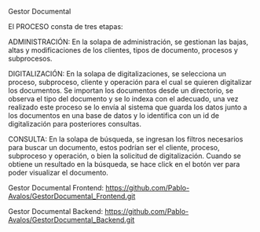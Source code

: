 ﻿Gestor Documental

El PROCESO consta de tres etapas:

ADMINISTRACIÓN: En la solapa de administración, se gestionan las bajas, altas y modificaciones de los clientes, tipos de documento, procesos y subprocesos.

DIGITALIZACIÓN: En la solapa de digitalizaciones, se selecciona un proceso, subproceso, cliente y operación para el cual se quieren digitalizar los documentos. Se importan los documentos desde un directorio, se observa el tipo del documento y se lo indexa con el adecuado, una vez realizado este proceso se lo envía al sistema que guarda los datos junto a los documentos en una base de datos y lo identifica con un id de digitalización para posteriores consultas. 

CONSULTA: En la solapa de búsqueda, se ingresan los filtros necesarios para buscar un documento, estos podrían ser el cliente, proceso, subproceso y operación, o bien la solicitud de digitalización. Cuando se obtiene un resultado en la búsqueda, se hace click en el botón ver para poder visualizar el documento.


Gestor Documental Frontend: https://github.com/Pablo-Avalos/GestorDocumental_Frontend.git

Gestor Documental Backend: https://github.com/Pablo-Avalos/GestorDocumental_Backend.git

